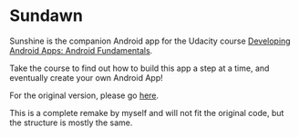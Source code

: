Sundawn
========

Sunshine is the companion Android app for the Udacity course [Developing Android Apps: Android Fundamentals](https://www.udacity.com/course/ud853).

Take the course to find out how to build this app a step at a time, and eventually create your own Android App!

For the original version, please go [here](https://github.com/udacity/Sunshine).

This is a complete remake by myself and will not fit the original code, but the structure is mostly the same.

